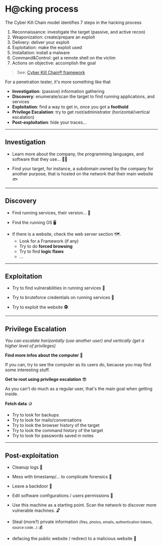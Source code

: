 # H@cking process

<div class="row row-cols-md-2"><div>

The Cyber Kill Chain model identifies 7 steps in the hacking process

1. Reconnaissance: investigate the target (passive, and active recon)
2. Weaponization: create/prepare an exploit
3. Delivery: deliver your exploit
4. Exploitation: make the exploit used
5. Installation: install a malware
6. Command&Control: get a remote shell on the victim
7. Actions on objective: accomplish the goal

> See: [Cyber Kill Chain® framework](https://www.lockheedmartin.com/en-us/capabilities/cyber/cyber-kill-chain.html)
</div><div>

For a penetration tester, it's more something like that

* **Investigation**: (passive) information gathering
* **Discovery**: enumerate/scan the target to find running applications, and services
* **Exploitation**: find a way to get in, once you got a **foothold**
* **Privilege Escalation**: try to get root/administrator (horizontal/vertical escalation)
* **Post-exploitation**: hide your traces...

</div></div>

<hr class="sl">

## Investigation

<div class="row row-cols-md-2 mt-4"><div>

* Learn more about the company, the programming languages, and software that they use... 🧑‍💻

* Find your target, for instance, a subdomain owned by the company for another purpose, that is hosted on the network that their main website 🐟
</div><div>
</div></div>

<hr class="sr">

## Discovery

<div class="row row-cols-md-2 mt-4"><div>

* Find running services, their version... 🧭

* Find the running OS 🖥️

</div><div>

* If there is a website, check the web server section 🗺️.
  * Look for a Framework (if any)
  * Try to do **forced browsing**
  * Try to find **logic flaws**
  * ...
</div></div>

<hr class="sl">

## Exploitation

<div class="row row-cols-md-2 mt-4"><div>

* Try to find vulnerabilities in running services 🎯

* Try to bruteforce credentials on running services 🔏
</div><div>

* Try to exploit the website 🕵️
</div></div>

<hr class="sl">

## Privilege Escalation

*You can escalate horizontally (use another user) and vertically (get a higher level of privileges)*

<div class="row row-cols-md-2 mt-4"><div>

**Find more infos about the computer** 🧭️

If you can, try to see the computer as its users do, because you may find some interesting stuff.

**Get to root using privilege escalation** 😎

As you can't do much as a regular user, that's the main goal when getting inside.

</div><div>

**Fetch data** 🪙

* Try to look for backups
* Try to look for mails/conversations
* Try to look the browser history of the target
* Try to look the command history of the target
* Try to look for passwords saved in notes
</div></div>

<hr class="sr">

## Post-exploitation

<div class="row row-cols-md-2 mt-4"><div>

* Cleanup logs 🧹

* Mess with timestamp/... to complicate forensics 🌋

* Leave a backdoor 🚪

* Edit software configurations / users permissions 🧨

* Use this machine as a starting point. Scan the network to discover more vulnerable machines. 🔓
</div><div>

* Steal (more?) private information <small>(files, photos, emails, authentication tokens, source code...)</small> 💰

* defacing the public website / redirect to a malicious website 🙊
</div></div>